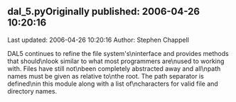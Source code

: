 ## dal_5.pyOriginally published: 2006-04-26 10:20:16 
Last updated: 2006-04-26 10:20:16 
Author: Stephen Chappell 
 
DAL5 continues to refine the file system's\ninterface and provides methods that should\nlook similar to what most programmers are\nused to working with. Files have still not\nbeen completely abstracted away and all\npath names must be given as relative to\nthe root. The path separator is defined\nin this module along with a list of\ncharacters for valid file and directory names.